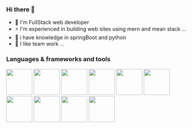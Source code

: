 ### Hi there 👋

- 🔭 I'm FullStack web developer
- ⚡ I'm experienced in building web sites using mern and mean stack ...
- 🤔 i have knowledge in springBoot and python
- 👯 I like team work ...

### Languages & frameworks and tools

 <img src="https://upload.wikimedia.org/wikipedia/commons/thumb/6/61/HTML5_logo_and_wordmark.svg/1200px-HTML5_logo_and_wordmark.svg.png" width="70" height="70">
<img src="https://upload.wikimedia.org/wikipedia/commons/thumb/d/d5/CSS3_logo_and_wordmark.svg/1200px-CSS3_logo_and_wordmark.svg.png" width="70" height="70">
<img src="https://upload.wikimedia.org/wikipedia/commons/thumb/9/99/Unofficial_JavaScript_logo_2.svg/1024px-Unofficial_JavaScript_logo_2.svg.png" width="70" height="70">
<img src="https://raw.githubusercontent.com/yurijserrano/Github-Profile-Readme-Logos/f994c418a134b58c4aec11152f6a4a33fa89da26/programming%20languages/java.svg" width="70" height="70">
<img src="https://upload.wikimedia.org/wikipedia/commons/thumb/a/a7/React-icon.svg/1200px-React-icon.svg.png" width="70" height="70">
<img src="https://expressjs.com/images/express-facebook-share.png" width="70" height="70">
<img src="https://upload.wikimedia.org/wikipedia/commons/thumb/b/b2/Bootstrap_logo.svg/512px-Bootstrap_logo.svg.png" width="70" height="70">
<img src="https://upload.wikimedia.org/wikipedia/commons/thumb/d/d5/Tailwind_CSS_Logo.svg/2048px-Tailwind_CSS_Logo.svg.png" width="70" height="70">
<img src="https://upload.wikimedia.org/wikipedia/commons/thumb/e/e0/Git-logo.svg/1024px-Git-logo.svg.png" width="70" height="70">
<img src="https://upload.wikimedia.org/wikipedia/commons/thumb/9/93/MongoDB_Logo.svg/2560px-MongoDB_Logo.svg.png" width="70" height="70">
